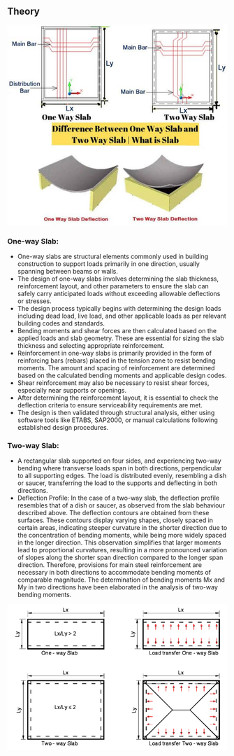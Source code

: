 ## Theory

![img-1](images/slabtype.png)

### One-way Slab:

- One-way slabs are structural elements commonly used in building construction to support loads primarily in one direction, usually spanning between beams or walls.
- The design of one-way slabs involves determining the slab thickness, reinforcement layout, and other parameters to ensure the slab can safely carry anticipated loads without exceeding allowable deflections or stresses.
- The design process typically begins with determining the design loads including dead load, live load, and other applicable loads as per relevant building codes and standards.
- Bending moments and shear forces are then calculated based on the applied loads and slab geometry. These are essential for sizing the slab thickness and selecting appropriate reinforcement.
- Reinforcement in one-way slabs is primarily provided in the form of reinforcing bars (rebars) placed in the tension zone to resist bending moments. The amount and spacing of reinforcement are determined based on the calculated bending moments and applicable design codes.
- Shear reinforcement may also be necessary to resist shear forces, especially near supports or openings.
- After determining the reinforcement layout, it is essential to check the deflection criteria to ensure serviceability requirements are met.
- The design is then validated through structural analysis, either using software tools like ETABS, SAP2000, or manual calculations following established design procedures.


### Two-way Slab:
- A rectangular slab supported on four sides, and experiencing two-way bending where transverse loads span in both directions, perpendicular to all supporting edges. The load is distributed evenly, resembling a dish or saucer, transferring the load to the supports and deflecting in both directions.
- Deflection Profile: In the case of a two-way slab, the deflection profile resembles that of a dish or saucer, as observed from the slab behaviour described above. The deflection contours are obtained from these surfaces. These contours display varying shapes, closely spaced in certain areas, indicating steeper curvature in the shorter direction due to the concentration of bending moments, while being more widely spaced in the longer direction. This observation simplifies that larger moments lead to proportional curvatures, resulting in a more pronounced variation of slopes along the shorter span direction compared to the longer span direction. Therefore, provisions for main steel reinforcement are necessary in both directions to accommodate bending moments of comparable magnitude. The determination of bending moments Mx and My in two directions have been elaborated in the analysis of two-way bending moments. 

![img-1](images/fig2.png) 